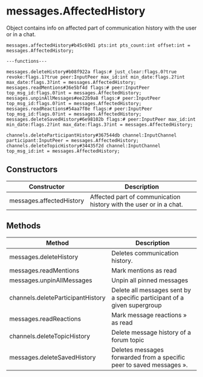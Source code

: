 # messages.AffectedHistory
Object contains info on affected part of communication history with the user or in a chat.

```
messages.affectedHistory#b45c69d1 pts:int pts_count:int offset:int = messages.AffectedHistory;

---functions---

messages.deleteHistory#b08f922a flags:# just_clear:flags.0?true revoke:flags.1?true peer:InputPeer max_id:int min_date:flags.2?int max_date:flags.3?int = messages.AffectedHistory;
messages.readMentions#36e5bf4d flags:# peer:InputPeer top_msg_id:flags.0?int = messages.AffectedHistory;
messages.unpinAllMessages#ee22b9a8 flags:# peer:InputPeer top_msg_id:flags.0?int = messages.AffectedHistory;
messages.readReactions#54aa7f8e flags:# peer:InputPeer top_msg_id:flags.0?int = messages.AffectedHistory;
messages.deleteSavedHistory#6e98102b flags:# peer:InputPeer max_id:int min_date:flags.2?int max_date:flags.3?int = messages.AffectedHistory;

channels.deleteParticipantHistory#367544db channel:InputChannel participant:InputPeer = messages.AffectedHistory;
channels.deleteTopicHistory#34435f2d channel:InputChannel top_msg_id:int = messages.AffectedHistory;
```

## Constructors
| Constructor | Description |
| ---- | ----------- |
| messages.affectedHistory | Affected part of communication history with the user or in a chat. |


## Methods
| Method | Description |
| ---- | ----------- |
| messages.deleteHistory | Deletes communication history. |
| messages.readMentions | Mark mentions as read |
| messages.unpinAllMessages | Unpin all pinned messages |
| channels.deleteParticipantHistory | Delete all messages sent by a specific participant of a given supergroup |
| messages.readReactions | Mark message reactions » as read |
| channels.deleteTopicHistory | Delete message history of a forum topic |
| messages.deleteSavedHistory | Deletes messages forwarded from a specific peer to saved messages ». |


